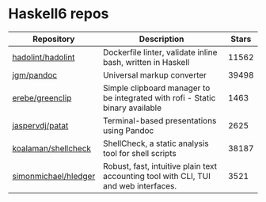 # Haskell6 repos

| Repository                                                      | Description                                                                          | Stars |
| --------------------------------------------------------------- | ------------------------------------------------------------------------------------ | ----- |
| [hadolint/hadolint](https://github.com/hadolint/hadolint)       | Dockerfile linter, validate inline bash, written in Haskell                          | 11562 |
| [jgm/pandoc](https://github.com/jgm/pandoc)                     | Universal markup converter                                                           | 39498 |
| [erebe/greenclip](https://github.com/erebe/greenclip)           | Simple clipboard manager to be integrated with rofi - Static binary available        | 1463  |
| [jaspervdj/patat](https://github.com/jaspervdj/patat)           | Terminal-based presentations using Pandoc                                            | 2625  |
| [koalaman/shellcheck](https://github.com/koalaman/shellcheck)   | ShellCheck, a static analysis tool for shell scripts                                 | 38187 |
| [simonmichael/hledger](https://github.com/simonmichael/hledger) | Robust, fast, intuitive plain text accounting tool with CLI, TUI and web interfaces. | 3521  |

